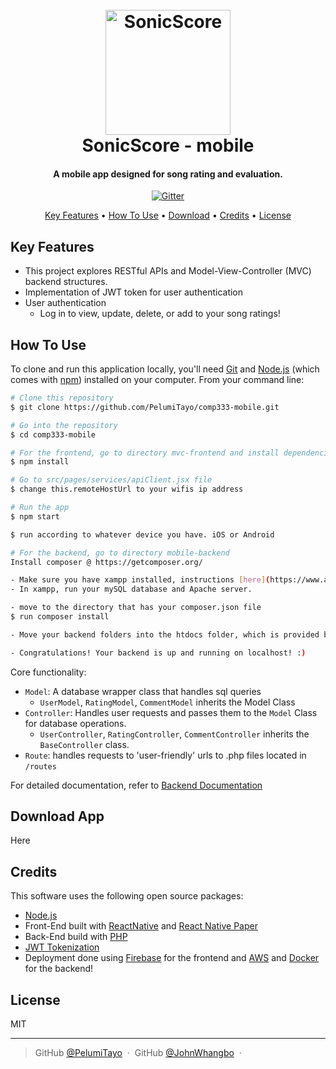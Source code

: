 
<h1 align="center">
  <br>
<img src="https://github.com/PelumiTayo/comp333-mobile/assets/98628508/517eeb6f-cb2f-4525-8e11-69862e6d51fd" alt="SonicScore" width="200">
  <br>
  SonicScore - mobile
  <br>
</h1>

<h4 align="center">A mobile app designed for song rating and evaluation.</h4>

<p align="center">
  <a href="https://badge.fury.io/js/electron-markdownify">
    <img src="https://badge.fury.io/js/electron-markdownify.svg"
         alt="Gitter">
  </a>
  
</p>

<p align="center">
  <a href="#key-features">Key Features</a> •
  <a href="#how-to-use">How To Use</a> •
  <a href="#download-app">Download</a> •
  <a href="#credits">Credits</a> •
  <a href="#license">License</a>
</p>

## Key Features

* This project explores RESTful APIs and Model-View-Controller (MVC) backend structures.
* Implementation of JWT token for user authentication
* User authentication
  - Log in to view, update, delete, or add to your song ratings!

  
## How To Use

To clone and run this application locally, you'll need [Git](https://git-scm.com) and [Node.js](https://nodejs.org/en/download/) (which comes with [npm](http://npmjs.com)) installed on your computer. From your command line:

```bash
# Clone this repository
$ git clone https://github.com/PelumiTayo/comp333-mobile.git

# Go into the repository
$ cd comp333-mobile

# For the frontend, go to directory mvc-frontend and install dependencies
$ npm install

# Go to src/pages/services/apiClient.jsx file
$ change this.remoteHostUrl to your wifis ip address

# Run the app
$ npm start

$ run according to whatever device you have. iOS or Android

# For the backend, go to directory mobile-backend
Install composer @ https://getcomposer.org/

- Make sure you have xampp installed, instructions [here](https://www.apachefriends.org/download.html).
- In xampp, run your mySQL database and Apache server.

- move to the directory that has your composer.json file
$ run composer install

- Move your backend folders into the htdocs folder, which is provided by xampp.

- Congratulations! Your backend is up and running on localhost! :)
```

Core functionality:
- `Model`: A database wrapper class that handles sql queries
    - `UserModel`, `RatingModel`, `CommentModel` inherits the Model Class
- `Controller`: Handles user requests and passes them to the `Model` Class for database operations.
    - `UserController`, `RatingController`, `CommentController` inherits the `BaseController` class.
- `Route`: handles requests to 'user-friendly' urls to .php files located in `/routes`

For detailed documentation, refer to [Backend Documentation](#🔗-backend-documentation)

## Download App

Here

## Credits

This software uses the following open source packages:

- [Node.js](https://nodejs.org/)
- Front-End built with [ReactNative](https://reactnative.dev/) and [React Native Paper](https://reactnativepaper.com/)
- Back-End build with [PHP](https://www.php.net/)
- [JWT Tokenization](https://jwt.io)
- Deployment done using [Firebase](https://firebase.google.com/) for the frontend and [AWS](https://aws.amazon.com/) and [Docker](https://www.docker.com/) for the backend!


## License

MIT

---

> GitHub [@PelumiTayo](https://github.com/PelumiTayo) &nbsp;&middot;&nbsp;
> GitHub [@JohnWhangbo](https://github.com/jwwhangbo) &nbsp;&middot;&nbsp;

